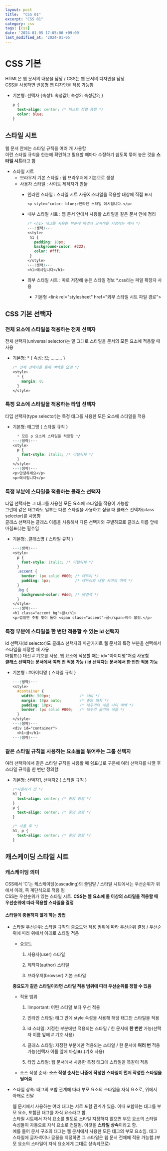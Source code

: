 ```yaml
---
layout: post
title:  "CSS 01"
excerpt: "CSS 01"
category: css
tags: [css]
date: '2024-01-05 17:05:00 +09:00'
last_modified_at: '2024-01-05'
---
```


# CSS 기본

HTML은 웹 문서의 내용을 담당 / CSS는 웹 문서의 디자인을 담당
<br>
CSS을 사용하면 반응형 웹 디자인을 적용 가능함
- 기본형: 선택자 {속성1: 속성값1; 속성2: 속성값2; }

  ```css
  p {
    text-align: center; /* 텍스트 정렬 중앙 */
    color: blue;
  }
  ```

## 스타일 시트

웹 문서 안에는 스타일 규칙을 여러 개 사용함<br>
이런 스타일 규칙을 한눈에 확인하고 필요할 때마다 수정하기 쉽도록 묶어 놓은 것을 **스타일 시트**라고 함<br>
- 스타일 시트
  - 브라우저 기본 스타일 : 웹 브라우저에 기본으로 생성
  - 사용자 스타일 : 사이트 제작자가 만듦
    - 인라인 스타일 : 스타일 시트 사용X 스타일을 적용할 대상에 직접 표시
     
       ```css
       <p style="color: blue;>인라인 스타일 예시입니다.</p>
      ```
    - 내부 스타일 시트 : 웹 문서 안에서 사용할 스타일을 같은 문서 안에 정리
     
       ```css
       /* <h1> 태그를 사용한 부분에 배경과 글자색을 지정하는 예시 */
       ···(생략)···
      <style>
        h1 {
          padding: 10px;
          background-color: #222;
          color: #fff;
        }
      </style>
      ···(생략)···
      <h1>예시입니다</h1>
       ```
    - 외부 스타일 시트 : 따로 저장해 놓은 스타일 정보 *.css라는 파일 확장자 사용
      - 기본형 \<link rel="stylesheet" href="외부 스타일 시트 파일 경로">
  
## CSS 기본 선택자

### 전체 요소에 스타일을 적용하는 전체 선택자
  
전체 선택자(universal selector)는 말 그대로 스타일을 문서의 모든 요소에 적용할 때 사용
- 기본형: * { 속성: 값; ......... }
   
  ```css
  /* 전체 선택자를 통해 여백을 없앰 */
  <style>
    * {
      margin: 0;
    }
  </style>
  ```
  
### 특정 요소에 스타일을 적용하는 타입 선택자

  
타입 선택자(type selector)는 특정 태그를 사용한 모든 요소에 스타일을 적용
- 기본형: 태그명 { 스타일 규칙 }
  
  ```css
    * 모든 p 요소에 스타일을 적용함 */
  ···(생략)···
  <style>
    p {
      font-style: italic; /* 이탤릭체 */
    }
  </style>
  ···(생략)···
  <p>안녕하세요</p>
  <p>예시입니다</p>
  ```

### 특정 부분에 스타일을 적용하는 클래스 선택자

타입 선택자는 그 태그를 사용한 모든 요소에 스타일을 적용이 가능함<br>
그런데 같은 태그라도 일부는 다른 스타일을 사용하고 싶을 때 클래스 선택자(class selector)를 사용함<br>
클래스 선택자는 클래스 이름을 사용해서 다른 선택자와 구별하므로 클래스 이름 앞에 마침표(.)는 필수임
- 기본형: .클래스명 { 스타일 규칙 }
 
    ```css
    ···(생략)···
    <style>
      p {
        font-style: italic; /* 이탤릭체 */
      }
      .accent {
        border: 1px solid #000; /* 테두리 */
        padding: 5px;           /* 테두리와 내용 사이의 여백 */
      }
      .bg {
        background-color: #ddd; /* 배경색 */
      }
    </style>
    ···(생략)···
    <h1 class="accent bg">귤</h1>
    <p>껍질엔 주황 빛이 돌아 <span class="accent">귤</span>이라 불림.</p>
    ```

### 특정 부분에 스타일을 한 번만 적용할 수 있는 id 선택자

id 선택자(id selector)도 클래스 선택자와 마찬가지로 웹 문서의 특정 부분을 선택해서 스타일을 지정할 때 사용<br>
마침표(.) 대신 # 기호를 사용, 웹 요소에 적용할 때는 id="아이디명"처럼 사용함<br>
**클래스 선택자는 문서에서 여러 번 적용 가능 / id 선택자는 문서에서 한 번만 적용 가능**
- 기본형 : #아이디명 { 스타일 규칙 }

    ```css
    ···(생략)···
    <style>
      #container {
        width: 500px;             /* 너비 */
        margin: 10px auto;        /* 중앙 배치 */
        padding: 10px;            /* 테두리와 내용 사이 여백 */
        border: 1px solid #000;   /* 테두리 굵기와 색깔 */
      }
    </style>
    ···(생략)···
    <div id="container">
      <h1>귤</h1>
    ···(생략)···
    ```
  
### 같은 스타일 규칙을 사용하는 요소들을 묶어주는 그룹 선택자

여러 선택자에서 같은 스타일 규칙을 사용할 때 쉼표(,)로 구분해 여러 선택자를 나열 후 스타일 규칙을 한 번만 정의함
- 기본형: 선택자1, 선택자2 { 스타일 규칙 }
  
    ```css
    /*사용하기 전 */
    h1 {
      text-align: center; /* 중앙 정렬 */
    }
    p {
      text-align: center; /* 중앙 정렬 */
    }
    ```

    ```css
    /* 사용 후 */
    h1, p {
      text-align: center; /* 중앙 정렬 */
    }
    ```
            
## 캐스케이딩 스타일 시트

### 캐스케이딩 의미
CSS에서 'C'는 케스케이딩(cascading)의 줄임말 / 스타일 시트에서는 우선순위가 위에서 아래, 즉 계단식으로 적용 됨<br>
CSS는 우선순위가 있는 스타일 시트. **CSS는 웹 요소에 둘 이상의 스타일을 적용할 때 우선순위에 따라 적용할 스타일을 결정**<br>

#### 스타일이 충돌하지 않게 하는 방법
- 스타일 우선순위: 스타일 규칙의 중요도와 적용 범위에 따라 우선순위 결정 / 우선순위에 따라 위에서 아래로 스타일 적용
  - 중요도
    1. 사용자(user) 스타일
   
    2. 제작자(author) 스타일
    3. 브라우저(browser) 기본 스타일
   
  **중요도가 같은 스타일이라면 스타일 적용 범위에 따라 우선순위를 정할 수 있음**
  - 적용 범위
    1. !important: 어떤 스타일 보다 우선 적용
   
    2. 인라인 스타일: 태그 안에 style 속성을 사용해 해당 태그만 스타일을 적용
    3. id 스타일: 지정한 부분에만 적용되는 스타일 / 한 문서에 **한 번만** 가능(선택자 이름 앞에 # 기호 사용)
    4. 클래스 스타일: 지정한 부분에만 적용되는 스타일 / 한 문서에 **여러 번** 적용 가능(선택자 이름 앞에 마침표(.)기호 사용)
    5. 타입 스타일: 웹 문서에서 사용한 특정 태그에 스타일을 똑같이 적용
  
  - 소스 작성 순서: **소스 작성 순서는 나중에 작성한 스타일이 먼저 작성한 스타일을 덮어씀**
  
- 스타일 상속: 태그의 포함 관계에 따라 부모 요소의 스타일을 자식 요소로, 위에서 아래로 전달
  
  웹 문서에서 사용하는 여러 태그는 서로 포함 관계가 있음. 이때 포함하는 태그를 부모 요소, 포함된 태그를 자식 요소라고 함.<br>
  스타일 시트에서 자식 요소를 별도로 스타일 지정하지 않으면 부모 요소의 스타일 속성들이 자동으로 자식 요소로 전달됨. 이것을 **스타일 상속**이라고 함.<br>
  예를 들어 문서 구조의 <body> 태그는 웹 문서에서 사용한 모든 태그의 부모 요소임. <body> 태그 스타일에 글자색이나 글꼴을 지정하면 그 스타일은 웹 문서 전체에 적용 가능함.(부모 요소의 스타일이 자식 요소에게 그대로 상속되므로)